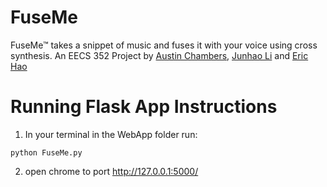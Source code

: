 # FuseMe
FuseMe™ takes a snippet of music and fuses it with your voice using cross synthesis. An EECS 352 Project by  [Austin Chambers](https://github.com/Austinchambers1), [Junhao Li](https://github.com/JunhaoSLi) and [Eric Hao](https://github.com/brotatotes)

# Running Flask App Instructions
1. In your terminal in the WebApp folder run:
~~~~
python FuseMe.py
~~~~

2. open chrome to port http://127.0.0.1:5000/
